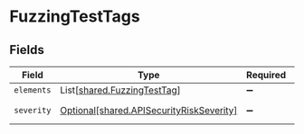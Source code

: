 # FuzzingTestTags


## Fields

| Field                                                                                      | Type                                                                                       | Required                                                                                   | Description                                                                                |
| ------------------------------------------------------------------------------------------ | ------------------------------------------------------------------------------------------ | ------------------------------------------------------------------------------------------ | ------------------------------------------------------------------------------------------ |
| `elements`                                                                                 | List[[shared.FuzzingTestTag](../../models/shared/fuzzingtesttag.md)]                       | :heavy_minus_sign:                                                                         | N/A                                                                                        |
| `severity`                                                                                 | [Optional[shared.APISecurityRiskSeverity]](../../models/shared/apisecurityriskseverity.md) | :heavy_minus_sign:                                                                         | An `enum`eration.                                                                          |